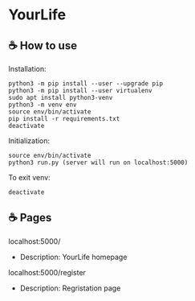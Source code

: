 # YourLife

## ☕ How to use

Installation:
```
python3 -m pip install --user --upgrade pip
python3 -m pip install --user virtualenv
sudo apt install python3-venv
python3 -m venv env
source env/bin/activate
pip install -r requirements.txt
deactivate
```

Initialization:
```
source env/bin/activate
python3 run.py (server will run on localhost:5000)
```

To exit venv:
```
deactivate
```

## ☕ Pages

localhost:5000/
- Description: YourLife homepage

localhost:5000/register
- Description: Regristation page

